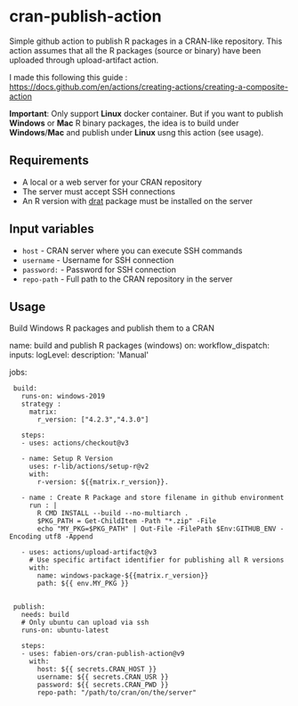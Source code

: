 # cran-publish-action
Simple github action to publish R packages in a CRAN-like repository. This action assumes that all the R packages (source or binary) have been uploaded through upload-artifact action.

I made this following this guide :
https://docs.github.com/en/actions/creating-actions/creating-a-composite-action

**Important**: Only support **Linux** docker container. But if you want to publish **Windows** or **Mac** R binary packages, the idea is to build under **Windows**/**Mac** and publish under **Linux** usng this action (see usage).

## Requirements
- A local or a web server for your CRAN repository
- The server must accept SSH connections
- An R version with [drat](https://cran.r-project.org/web/packages/drat/index.html) package must be installed on the server

## Input variables
* ```host``` - CRAN server where you can execute SSH commands
* ```username``` - Username for SSH connection
* ```password:``` - Password for SSH connection
* ```repo-path``` - Full path to the CRAN repository in the server

## Usage
Build Windows R packages and publish them to a CRAN

   name: build and publish R packages (windows)
   on:
     workflow_dispatch:
       inputs:
         logLevel:
           description: 'Manual'
   
   jobs:
     
     build:
       runs-on: windows-2019
       strategy :
         matrix:
           r_version: ["4.2.3","4.3.0"]
           
       steps:
       - uses: actions/checkout@v3
   
       - name: Setup R Version
         uses: r-lib/actions/setup-r@v2
         with:
           r-version: ${{matrix.r_version}}.
           
       - name : Create R Package and store filename in github environment
         run : |
           R CMD INSTALL --build --no-multiarch .
           $PKG_PATH = Get-ChildItem -Path "*.zip" -File
           echo "MY_PKG=$PKG_PATH" | Out-File -FilePath $Env:GITHUB_ENV -Encoding utf8 -Append
   
       - uses: actions/upload-artifact@v3
         # Use specific artifact identifier for publishing all R versions
         with:
           name: windows-package-${{matrix.r_version}}
           path: ${{ env.MY_PKG }}
           
       
     publish:
       needs: build
       # Only ubuntu can upload via ssh
       runs-on: ubuntu-latest
       
       steps:
       - uses: fabien-ors/cran-publish-action@v9
         with:
           host: ${{ secrets.CRAN_HOST }}
           username: ${{ secrets.CRAN_USR }}
           password: ${{ secrets.CRAN_PWD }}
           repo-path: "/path/to/cran/on/the/server"

        
